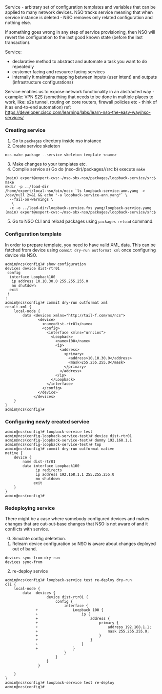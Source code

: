 Service - arbitrary set of configuration templates and variables that can be applied to many network devices. NSO tracks service meaning that when service instance is deleted - NSO removes only related configuration and nothing else.

If something goes wrong in any step of service provisioning, then NSO will revert the configuration to the last good known state (before the last transaction).

Service:
- declarative method to abstract and automate a task you want to do repeatedly
- customer facing and resource facing services
- internally it maintains mapping between inputs (user intent) and outputs (infrastructure configurations)


Service enables us to expose network functionality in an abstracted way - example: VPN S2S (something that needs to be done in multiple places to work, like: s2s tunnel, routing on core routers, firewall policies etc - think of it as end-to-end automation)
ref: https://developer.cisco.com/learning/labs/learn-nso-the-easy-way/nso-services/


### Creating service

1. Go to `packages` directory inside nso instance
2. Create service skeleton
```
ncs-make-package --service-skeleton template <name>
```
3. Make changes to your templates etc.
4. Compile service
  a) Go do (nso-dir)/packages/<service-name>/src
  b) execute `make`
  ```
  (main) expert@expert-cws:~/nso-sbx-nso/packages/loopback-service/src$ make
mkdir -p ../load-dir
/home/expert/local-nso/bin/ncsc `ls loopback-service-ann.yang  > /dev/null 2>&1 && echo "-a loopback-service-ann.yang"` \
	--fail-on-warnings \
	 \
	-c -o ../load-dir/loopback-service.fxs yang/loopback-service.yang
(main) expert@expert-cws:~/nso-sbx-nso/packages/loopback-service/src$ 
```
5. Go to NSO CLI and reload packages using `packages reload` command.

### Configuration template

In order to prepare template, you need to have valid XML data. This can be fetched from device using `commit dry-run outformat xml` once configuring device via NSO.

```
admin@ncs(config)# show configuration 
devices device dist-rtr01
 config
  interface Loopback100
   ip address 10.10.30.0 255.255.255.0
   no shutdown
  exit
 !
!
admin@ncs(config)# commit dry-run outformat xml
result-xml {
    local-node {
        data <devices xmlns="http://tail-f.com/ns/ncs">
               <device>
                 <name>dist-rtr01</name>
                 <config>
                   <interface xmlns="urn:ios">
                     <Loopback>
                       <name>100</name>
                       <ip>
                         <address>
                           <primary>
                             <address>10.10.30.0</address>
                             <mask>255.255.255.0</mask>
                           </primary>
                         </address>
                       </ip>
                     </Loopback>
                   </interface>
                 </config>
               </device>
             </devices>
    }
}
admin@ncs(config)# 
```

### Configuring newly created service
```
admin@ncs(config)# loopback-service test
admin@ncs(config-loopback-service-test)# device dist-rtr01 
admin@ncs(config-loopback-service-test)# dummy 192.168.1.1
admin@ncs(config-loopback-service-test)# top
admin@ncs(config)# commit dry-run outformat native
native {
    device {
        name dist-rtr01
        data interface Loopback100
              ip redirects
              ip address 192.168.1.1 255.255.255.0
              no shutdown
             exit
    }
}
admin@ncs(config)# 
```

### Redeploying service

There might be a case where somebody configured devices and makes changes that are out-out-base changes that NSO is not aware of and it conflicts with service.

0. Simulate config deletetion.
1. Relearn device configuration so NSO is aware about changes deployed out of band.
```
devices sync-from dry-run
devices sync-from
```
2. re-deploy service
```
admin@ncs(config)# loopback-service test re-deploy dry-run 
cli {
    local-node {
        data  devices {
                   device dist-rtr01 {
                       config {
                           interface {
              +                Loopback 100 {
              +                    ip {
              +                        address {
              +                            primary {
              +                                address 192.168.1.1;
              +                                mask 255.255.255.0;
              +                            }
              +                        }
              +                    }
              +                }
                           }
                       }
                   }
               }
              
    }
}
admin@ncs(config)# loopback-service test re-deploy        
admin@ncs(config)# 
```
